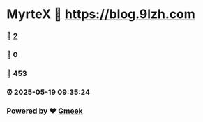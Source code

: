 # MyrteX :link: https://blog.9lzh.com 
### :page_facing_up: [2](https://blog.9lzh.com/tag.html) 
### :speech_balloon: 0 
### :hibiscus: 453 
### :alarm_clock: 2025-05-19 09:35:24 
### Powered by :heart: [Gmeek](https://github.com/Meekdai/Gmeek)
